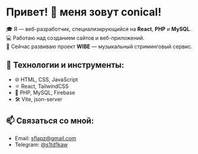 # Привет! 👋 меня зовут conical!

🎓 Я — веб-разработчик, специализирующийся на **React**, **PHP** и **MySQL**.  
💻 Работаю над созданием сайтов и веб-приложений.  
🚀 Сейчас развиваю проект **WIBE** — музыкальный стриминговый сервис.

## 🔧 Технологии и инструменты:
- 🌐 HTML, CSS, JavaScript
- ⚛️ React, TailwindCSS
- 🐘 PHP, MySQL, Firebase
- 🛠️ Vite, json-server

## 📫 Связаться со мной:
- Email: sflapz@gmail.com
- Telegram: [@s1td1kaw](https://t.me/s1td1kaw)
